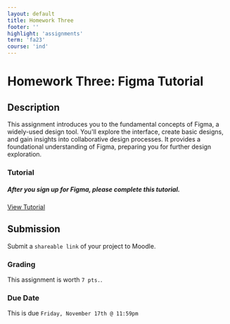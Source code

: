 ```yaml
---
layout: default
title: Homework Three
footer: ''
highlight: 'assignments'
term: 'fa23'
course: 'ind'
---
```

# Homework Three: Figma Tutorial
## Description
This assignment introduces you to the fundamental concepts of Figma, a widely-used design tool. You'll explore the interface, create basic designs, and gain insights into collaborative design processes. It provides a foundational understanding of Figma, preparing you for further design exploration.


### Tutorial

<div class="card">
  <div class="card-body">
    <h5 class="card-title">After you sign up for Figma, please complete this tutorial.</h5>
    <a href="https://youtu.be/3q3FV65ZrUs" class="btn btn-primary text-white" target="_blank">View Tutorial</a>
  </div>
</div>

## Submission
Submit a `shareable link` of your project to Moodle.

### Grading
This assignment is worth `7 pts.`.

### Due Date
This is due `Friday, November 17th @ 11:59pm`